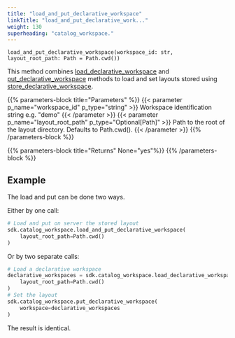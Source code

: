 ```yaml
---
title: "load_and_put_declarative_workspace"
linkTitle: "load_and_put_declarative_work..."
weight: 130
superheading: "catalog_workspace."
---
```




``load_and_put_declarative_workspace(workspace_id: str, layout_root_path: Path = Path.cwd())``

This method combines [load_declarative_workspace](../load_declarative_workspace/) and [put_declarative_workspace](../put_declarative_workspace/) methods to load and
set layouts stored using [store_declarative_workspace](../store_declarative_workspace/).

{{% parameters-block title="Parameters" %}}
{{< parameter p_name="workspace_id" p_type="string" >}}
Workspace identification string e.g. "demo"
{{< /parameter >}}
{{< parameter p_name="layout_root_path" p_type="Optional[Path]" >}}
Path to the root of the layout directory. Defaults to Path.cwd().
{{< /parameter >}}
{{% /parameters-block %}}

{{% parameters-block title="Returns" None="yes"%}}
{{% /parameters-block %}}

## Example

The load and put can be done two ways.

Either by one call:

```Python
# Load and put on server the stored layout
sdk.catalog_workspace.load_and_put_declarative_workspace(
    layout_root_path=Path.cwd()
)
```

Or by two separate calls:

```Python
# Load a declarative workspace
declarative_workspaces = sdk.catalog_workspace.load_declarative_workspace(
    layout_root_path=Path.cwd()
)
# Set the layout
sdk.catalog_workspace.put_declarative_workspace(
    workspace=declarative_workspaces
)
```

The result is identical.
